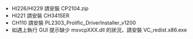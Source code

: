* HI226/HI229 請安裝 CP2104.zip
* HI221 請安裝 CH341SER
* CH110 請安裝 PL2303_Prolific_DriverInstaller_v1200
* 如遇上執行 GUI 提示缺少 msvcpXXX.dll 的狀況，請安裝 VC_redist.x86.exe

